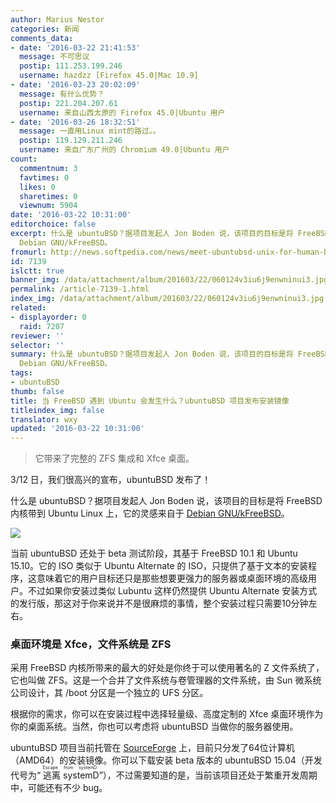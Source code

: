```yaml
---
author: Marius Nestor
categories: 新闻
comments_data:
- date: '2016-03-22 21:41:53'
  message: 不可思议
  postip: 111.253.199.246
  username: hazdzz [Firefox 45.0|Mac 10.9]
- date: '2016-03-23 20:02:09'
  message: 有什么优势？
  postip: 221.204.207.61
  username: 来自山西太原的 Firefox 45.0|Ubuntu 用户
- date: '2016-03-26 18:32:51'
  message: 一直用Linux mint的路过。。
  postip: 119.129.211.246
  username: 来自广东广州的 Chromium 49.0|Ubuntu 用户
count:
  commentnum: 3
  favtimes: 0
  likes: 0
  sharetimes: 0
  viewnum: 5904
date: '2016-03-22 10:31:00'
editorchoice: false
excerpt: 什么是 ubuntuBSD？据项目发起人 Jon Boden 说，该项目的目标是将 FreeBSD 内核带到 Ubuntu Linux 上，它的灵感来自于
  Debian GNU/kFreeBSD。
fromurl: http://news.softpedia.com/news/meet-ubuntubsd-unix-for-human-beings-501959.shtml
id: 7139
islctt: true
banner_img: /data/attachment/album/201603/22/060124v3iu6j9enwninui3.jpg
permalink: /article-7139-1.html
index_img: /data/attachment/album/201603/22/060124v3iu6j9enwninui3.jpg.thumb.jpg
related:
- displayorder: 0
  raid: 7207
reviewer: ''
selector: ''
summary: 什么是 ubuntuBSD？据项目发起人 Jon Boden 说，该项目的目标是将 FreeBSD 内核带到 Ubuntu Linux 上，它的灵感来自于
  Debian GNU/kFreeBSD。
tags:
- ubuntuBSD
thumb: false
title: 当 FreeBSD 遇到 Ubuntu 会发生什么？ubuntuBSD 项目发布安装镜像
titleindex_img: false
translator: wxy
updated: '2016-03-22 10:31:00'
---
```



> 
> 它带来了完整的 ZFS 集成和 Xfce 桌面。
> 
> 
> 


3/12 日，我们很高兴的宣布，ubuntuBSD 发布了！


什么是 ubuntuBSD？据项目发起人 Jon Boden 说，该项目的目标是将 FreeBSD 内核带到 Ubuntu Linux 上，它的灵感来自于 [Debian GNU/kFreeBSD](https://www.debian.org/ports/kfreebsd-gnu/)。


![](/data/attachment/album/201603/22/060124v3iu6j9enwninui3.jpg)


当前 ubuntuBSD 还处于 beta 测试阶段，其基于 FreeBSD 10.1 和 Ubuntu 15.10。它的 ISO 类似于 Ubuntu Alternate 的 ISO，只提供了基于文本的安装程序，这意味着它的用户目标还只是那些想要更强力的服务器或桌面环境的高级用户。不过如果你安装过类似 Lubuntu 这样仍然提供 Ubuntu Alternate 安装方式的发行版，那这对于你来说并不是很麻烦的事情，整个安装过程只需要10分钟左右。


### 桌面环境是 Xfce，文件系统是 ZFS


采用 FreeBSD 内核所带来的最大的好处是你终于可以使用著名的 Z 文件系统了，它也叫做 ZFS。这是一个合并了文件系统与卷管理器的文件系统，由 Sun 微系统公司设计，其 /boot 分区是一个独立的 UFS 分区。


根据你的需求，你可以在安装过程中选择轻量级、高度定制的 Xfce 桌面环境作为你的桌面系统。当然，你也可以考虑将 ubuntuBSD 当做你的服务器使用。


ubuntuBSD 项目当前托管在 [SourceForge](https://sourceforge.net/projects/ubuntubsd/) 上，目前只分发了64位计算机（AMD64）的安装镜像。你可以下载安装 beta 版本的 ubuntuBSD 15.04（开发代号为“<ruby> 逃离 systemD <rp>  （ </rp> <rt>  Escape from systemD </rt> <rp>  ） </rp></ruby>”），不过需要知道的是，当前该项目还处于繁重开发周期中，可能还有不少 bug。
